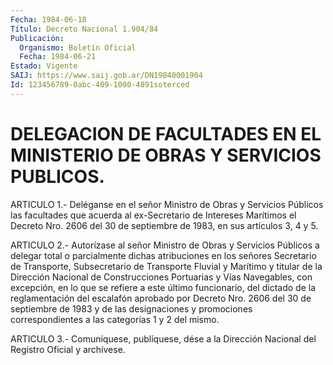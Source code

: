 ```yaml
---
Fecha: 1984-06-18
Título: Decreto Nacional 1.904/84
Publicación:
  Organismo: Boletín Oficial
  Fecha: 1984-06-21
Estado: Vigente
SAIJ: https://www.saij.gob.ar/DN19840001904
Id: 123456789-0abc-409-1000-4891soterced
---
```

# DELEGACION DE FACULTADES EN EL MINISTERIO DE OBRAS Y SERVICIOS PUBLICOS.

<a id="1"></a>
ARTICULO  1.-  Deléganse  en el señor Ministro de Obras y Servicios Públicos las facultades que  acuerda  al ex-Secretario de Intereses Marítimos el Decreto Nro. 2606 del 30 de  septiembre  de  1983,  en sus artículos 3, 4 y 5.

<a id="2"></a>
ARTICULO  2.-  Autorízase  al  señor  Ministro de Obras y Servicios Públicos a delegar total o parcialmente  dichas atribuciones en los señores  Secretario  de  Transporte,  Subsecretario  de  Transporte Fluvial  y  Marítimo  y  titular  de  la  Dirección    Nacional  de Construcciones Portuarias y Vías Navegables, con excepción,  en  lo que  se  refiere  a  este  último  funcionario,  del  dictado de la reglamentación del escalafón aprobado por Decreto Nro.  2606 del 30 de  septiembre  de  1983  y  de  las  designaciones  y  promociones correspondientes a las categorías 1 y 2 del mismo.

<a id="3"></a>
ARTICULO  3.- Comuníquese, publíquese, dése a la Dirección Nacional del Registro Oficial y archívese.